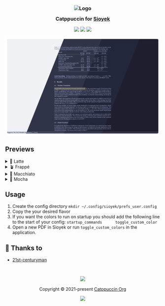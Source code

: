 <h3 align="center">
	<img src="https://raw.githubusercontent.com/catppuccin/catppuccin/main/assets/logos/exports/1544x1544_circle.png" width="100" alt="Logo"/><br/>
	<img src="https://raw.githubusercontent.com/catppuccin/catppuccin/main/assets/misc/transparent.png" height="30" width="0px"/>
	Catppuccin for <a href="https://sioyek.info/">Sioyek</a>
	<img src="https://raw.githubusercontent.com/catppuccin/catppuccin/main/assets/misc/transparent.png" height="30" width="0px"/>
</h3>

<p align="center">
	<a href="https://github.com/catppuccin/sioyek/stargazers"><img src="https://img.shields.io/github/stars/catppuccin/sioyek?colorA=363a4f&colorB=b7bdf8&style=for-the-badge"></a>
	<a href="https://github.com/catppuccin/sioyek/issues"><img src="https://img.shields.io/github/issues/catppuccin/sioyek?colorA=363a4f&colorB=f5a97f&style=for-the-badge"></a>
	<a href="https://github.com/catppuccin/sioyek/contributors"><img src="https://img.shields.io/github/contributors/catppuccin/sioyek?colorA=363a4f&colorB=a6da95&style=for-the-badge"></a>
</p>

<p align="center">
	<img src="./assets/res.webp"/>
</p>

## Previews

<details>
<summary>🌻 Latte</summary>
<img src="https://github.com/21st-centuryman/Sioyek/assets/60197499/7fbc896c-e0e7-4b93-87f8-5d7848d269a8"/>
</details>
<details>
<summary>🪴 Frappé</summary>
<img src="https://github.com/21st-centuryman/Sioyek/assets/60197499/53a1064d-5927-4ce9-8bd7-3ba9c8390e0d"/>
</details>
<details>
<summary>🌺 Macchiato</summary>
<img src="https://github.com/21st-centuryman/Sioyek/assets/60197499/e077ef25-91d5-4e7c-b33c-cd7e9411235a"/>
</details>
<details>
<summary>🌿 Mocha</summary>
<img src="https://github.com/21st-centuryman/Sioyek/assets/60197499/aec7e0ed-29ad-4951-8245-7cbe12db3ef1"/>
</details>

## Usage

1. Create the config directory ```mkdir ~/.config/sioyek/prefs_user.config```
2. Copy the your desired flavor
3. If you want the colors to run on startup you should add the following line to the start of your config: ```startup_commands		toggle_custom_color```
4. Open a new PDF in Sioyek or run ```toggle_custom_colors``` in the application.

## 💝 Thanks to

- [21st-centuryman](https://github.com/21st-centuryman)

&nbsp;

<p align="center">
	<img src="https://raw.githubusercontent.com/catppuccin/catppuccin/main/assets/footers/gray0_ctp_on_line.svg?sanitize=true" />
</p>

<p align="center">
	Copyright &copy; 2021-present <a href="https://github.com/catppuccin" target="_blank">Catppuccin Org</a>
</p>

<p align="center">
	<a href="https://github.com/catppuccin/catppuccin/blob/main/LICENSE"><img src="https://img.shields.io/static/v1.svg?style=for-the-badge&label=License&message=MIT&logoColor=d9e0ee&colorA=363a4f&colorB=b7bdf8"/></a>
</p>
